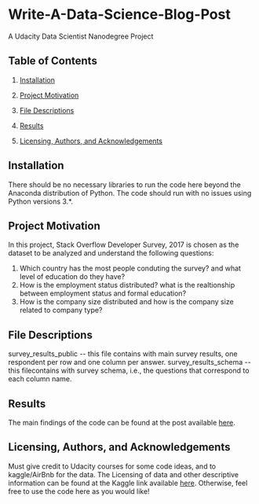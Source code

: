 # Write-A-Data-Science-Blog-Post
A Udacity Data Scientist Nanodegree Project


Table of Contents
------

1. [Installation](#installation)

2. [Project Motivation](#project-motivation)

3. [File Descriptions](#file-descriptions)

4. [Results](#results)

5. [Licensing, Authors, and Acknowledgements](#licensing-authors-and-acknowledgements)


Installation
-------
There should be no necessary libraries to run the code here beyond the Anaconda distribution of Python. The code should run with no issues using Python versions 3.*.


Project Motivation
--------
In this project, Stack Overflow Developer Survey, 2017 is chosen as the dataset to be analyzed and understand the following questions:

1. Which country has the most people conduting the survey? and what level of education do they have?
2. How is the employment status distributed? what is the realtionship between employment status and formal education?
3. How is the company size distributed and how is the company size related to company type? 


File Descriptions
--------
survey_results_public -- this file contains with main survey results, one respondent per row and one column per answer.
survey_results_schema  -- this filecontains with survey schema, i.e., the questions that correspond to each column name.

Results
------
The main findings of the code can be found at the post available [here](https://medium.com/@monica.ran5/data-analysis-of-stack-overflow-developer-survey-2017-829c6cba7cbd?postPublishedType=initial).

Licensing, Authors, and Acknowledgements
-------
Must give credit to Udacity courses for some code ideas, and to kaggle/AirBnb for the data. The Licensing of data and other descriptive information can be found at the Kaggle link available [here](https://www.kaggle.com/stackoverflow/so-survey-2017#survey_results_schema.csv). Otherwise, feel free to use the code here as you would like!
